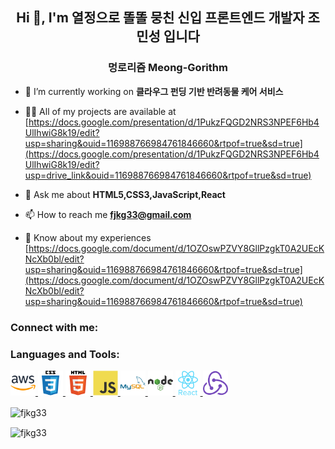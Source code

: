<h2 align="center">Hi 👋, I'm 열정으로 똘똘 뭉친 신입 프론트엔드 개발자 조민성 입니다</h2>
<h3 align="center">멍로리즘 Meong-Gorithm</h3>

- 🔭 I’m currently working on **클라우그 펀딩 기반 반려동물 케어 서비스**

- 👨‍💻 All of my projects are available at [https://docs.google.com/presentation/d/1PukzFQGD2NRS3NPEF6Hb4UlIhwiG8k19/edit?usp=sharing&ouid=116988766984761846660&rtpof=true&sd=true](https://docs.google.com/presentation/d/1PukzFQGD2NRS3NPEF6Hb4UlIhwiG8k19/edit?usp=drive_link&ouid=116988766984761846660&rtpof=true&sd=true)

- 💬 Ask me about **HTML5,CSS3,JavaScript,React**

- 📫 How to reach me **fjkg33@gmail.com**

- 📄 Know about my experiences [https://docs.google.com/document/d/1OZOswPZVY8GllPzgkT0A2UEcKNcXb0bl/edit?usp=sharing&ouid=116988766984761846660&rtpof=true&sd=true](https://docs.google.com/document/d/1OZOswPZVY8GllPzgkT0A2UEcKNcXb0bl/edit?usp=sharing&ouid=116988766984761846660&rtpof=true&sd=true)

<h3 align="left">Connect with me:</h3>
<p align="left">
</p>

<h3 align="left">Languages and Tools:</h3>
<p align="left"> <a href="https://aws.amazon.com" target="_blank" rel="noreferrer"> <img src="https://raw.githubusercontent.com/devicons/devicon/master/icons/amazonwebservices/amazonwebservices-original-wordmark.svg" alt="aws" width="40" height="40"/> </a> <a href="https://www.w3schools.com/css/" target="_blank" rel="noreferrer"> <img src="https://raw.githubusercontent.com/devicons/devicon/master/icons/css3/css3-original-wordmark.svg" alt="css3" width="40" height="40"/> </a> <a href="https://www.w3.org/html/" target="_blank" rel="noreferrer"> <img src="https://raw.githubusercontent.com/devicons/devicon/master/icons/html5/html5-original-wordmark.svg" alt="html5" width="40" height="40"/> </a> <a href="https://developer.mozilla.org/en-US/docs/Web/JavaScript" target="_blank" rel="noreferrer"> <img src="https://raw.githubusercontent.com/devicons/devicon/master/icons/javascript/javascript-original.svg" alt="javascript" width="40" height="40"/> </a> <a href="https://www.mysql.com/" target="_blank" rel="noreferrer"> <img src="https://raw.githubusercontent.com/devicons/devicon/master/icons/mysql/mysql-original-wordmark.svg" alt="mysql" width="40" height="40"/> </a> <a href="https://nodejs.org" target="_blank" rel="noreferrer"> <img src="https://raw.githubusercontent.com/devicons/devicon/master/icons/nodejs/nodejs-original-wordmark.svg" alt="nodejs" width="40" height="40"/> </a> <a href="https://reactjs.org/" target="_blank" rel="noreferrer"> <img src="https://raw.githubusercontent.com/devicons/devicon/master/icons/react/react-original-wordmark.svg" alt="react" width="40" height="40"/> </a> <a href="https://redux.js.org" target="_blank" rel="noreferrer"> <img src="https://raw.githubusercontent.com/devicons/devicon/master/icons/redux/redux-original.svg" alt="redux" width="40" height="40"/> </a> </p>

<p><img align="center" src="https://github-readme-stats.vercel.app/api/top-langs?username=fjkg33&show_icons=true&locale=en&layout=compact" alt="fjkg33" /></p>

<p><img align="center" src="https://github-readme-streak-stats.herokuapp.com/?user=fjkg33&" alt="fjkg33" /></p>
